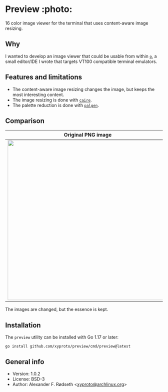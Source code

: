 # Preview :photo:

16 color image viewer for the terminal that uses content-aware image resizing.

## Why

I wanted to develop an image viewer that could be usable from within [`o`](https://github.com/xyproto/o), a small editor/IDE I wrote that targets VT100 compatible terminal emulators.

## Features and limitations

* The content-aware image resizing changes the image, but keeps the most interesting content.
* The image resizing is done with [`caire`](https://github.com/esimov/caire).
* The palette reduction is done with [`palgen`](https://github.com/xyproto/palgen).

## Comparison

| Original PNG image                    | In a VT100 compatible terminal emulator, using 16 colors |
|---------------------------------------|----------------------------------------------------------|
| <img src=img/grumpycat.png width=512> |            <img src=img/grumpycat16colors.png width=512> |

The images are changed, but the essence is kept.

## Installation

The `preview` utility can be installed with Go 1.17 or later:

    go install github.com/xyproto/preview/cmd/preview@latest

## General info

* Version: 1.0.2
* License: BSD-3
* Author: Alexander F. Rødseth &lt;xyproto@archlinux.org&gt;

